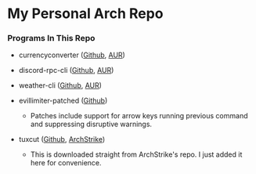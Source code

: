 # My Personal Arch Repo

### Programs In This Repo
* currencyconverter ([Github](https://github.com/Rayrsn/currencyConverter), [AUR](https://aur.archlinux.org/packages/currencyconverter))

* discord-rpc-cli ([Github](https://github.com/Rayrsn/discord-rpc-cli), [AUR](https://aur.archlinux.org/packages/discord-rpc-cli))

* weather-cli ([Github](https://github.com/Rayrsn/weather-cli), [AUR](https://aur.archlinux.org/packages/weather-cli))

* evillimiter-patched ([Github](https://github.com/Rayrsn/evillimiter))
  * Patches include support for arrow keys running previous command and suppressing disruptive warnings.

* tuxcut ([Github](https://github.com/a-atalla/tuxcut), [ArchStrike](https://archlinux.pkgs.org/rolling/archstrike-x86_64/tuxcut-6.1-3-any.pkg.tar.xz.html))
  * This is downloaded straight from ArchStrike's repo. I just added it here for convenience.